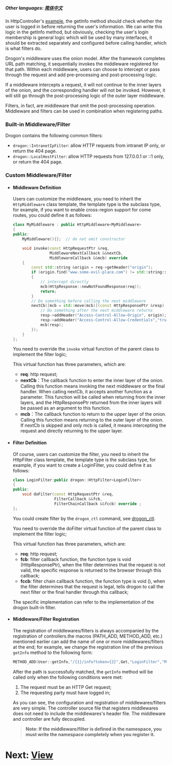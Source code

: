 ##### Other languages: [简体中文](/CHN/CHN-05-中间件和过滤器)

In HttpController's [example](/ENG/ENG-04-2-Controller-HttpController), the getInfo method should check whether the user is logged in before returning the user's information. We can write this logic in the getInfo method, but obviously, checking the user's login membership is general logic which will be used by many interfaces, it should be extracted separately and configured before calling handler, which is what filters do.

Drogon's middleware uses the onion model. After the framework completes URL path matching, it sequentially invokes the middleware registered for that path. Within each middleware, users can choose to intercept or pass through the request and add pre-processing and post-processing logic.

If a middleware intercepts a request, it will not continue to the inner layers of the onion, and the corresponding handler will not be invoked. However, it will still go through the post-processing logic of the outer layer middleware.

Filters, in fact, are middleware that omit the post-processing operation. Middleware and filters can be used in combination when registering paths.

### Built-in Middleware/Filter

Drogon contains the following common filters:

- `drogon::IntranetIpFilter`: allow HTTP requests from intranet IP only, or return the 404 page.
- `drogon::LocalHostFilter`: allow HTTP requests from 127.0.0.1 or ::1 only, or return the 404 page.

### Custom Middleware/Filter

- #### Middleware Definition

  Users can customize the middleware, you need to inherit the `HttpMiddleware` class template, the template type is the subclass type, for example, if you want to enable cross-region support for come routes, you could define it as follows:

  ```c++
  class MyMiddleware : public HttpMiddleware<MyMiddleware>
  {
  public:
      MyMiddleware(){};  // do not omit constructor

      void invoke(const HttpRequestPtr &req,
                  MiddlewareNextCallback &&nextCb,
                  MiddlewareCallback &&mcb) override
      {
          const std::string &origin = req->getHeader("origin");
          if (origin.find("www.some-evil-place.com") != std::string::npos)
          {
              // intercept directly
              mcb(HttpResponse::newNotFoundResponse(req));
              return;
          }
          // Do something before calling the next middleware
          nextCb([mcb = std::move(mcb)](const HttpResponsePtr &resp) {
              // Do something after the next middleware returns
              resp->addHeader("Access-Control-Allow-Origin", origin);
              resp->addHeader("Access-Control-Allow-Credentials","true");
              mcb(resp);
          });
      }
  };
  ```

  You need to override the `invoke` virtual function of the parent class to implement the filter logic;

  This virtual function has three parameters, which are:

  - **req**: http request;
  * **nextCb**：The callback function to enter the inner layer of the onion. Calling this function means invoking the next middleware or the final handler. When calling nextCb, it accepts another function as a parameter. This function will be called when returning from the inner layers, and the HttpResponsePtr returned from the inner layers will be passed as an argument to this function.
  * **mcb**：The callback function to return to the upper layer of the onion. Calling this function means returning to the outer layer of the onion. If nextCb is skipped and only mcb is called, it means intercepting the request and directly returning to the upper layer.

- #### Filter Definition

  Of course, users can customize the filter, you need to inherit the HttpFilter class template, the template type is the subclass type, for example, if you want to create a LoginFilter, you could define it as follows:

  ```c++
  class LoginFilter:public drogon::HttpFilter<LoginFilter>
  {
  public:
      void doFilter(const HttpRequestPtr &req,
                    FilterCallback &&fcb,
                    FilterChainCallback &&fccb) override ;
  };
  ```

  You could create filter by the `drogon_ctl` command, see [drogon_ctl](/ENG/ENG-11-drogon_ctl-command#Filter-creation).

  You need to override the doFilter virtual function of the parent class to implement the filter logic;

  This virtual function has three parameters, which are:

  - **req**: http request;
  - **fcb**: filter callback function, the function type is void (HttpResponsePtr), when the filter determines that the request is not valid, the specific response is returned to the browser through this callback;
  - **fccb**: filter chain callback function, the function type is void (), when the filter determines that the request is legal, tells drogon to call the next filter or the final handler through this callback;

  The specific implementation can refer to the implementation of the drogon built-in filter.

- #### Middleware/Filter Registration

  The registration of middlewares/filters is always accompanied by the registration of controllers.the macros (PATH_ADD, METHOD_ADD, etc.) mentioned earlier can add the name of one or more middlewares/filters at the end; for example, we change the registration line of the previous `getInfo` method to the following form:

  ```c++
  METHOD_ADD(User::getInfo,"/{1}/info?token={2}",Get,"LoginFilter","MyMiddleware");
  ```

  After the path is successfully matched, the `getInfo` method will be called only when the following conditions were met:

  1. The request must be an HTTP Get request;
  2. The requesting party must have logged in;

  As you can see, the configuration and registration of middlewares/filters are very simple. The controller source file that registers middlewares does not need to include the middlewares's header file. The middleware and controller are fully decoupled.

  > **Note: If the middleware/filter is defined in the namespace, you must write the namespace completely when you register it.**

# Next: [View](/ENG/ENG-06-View)
